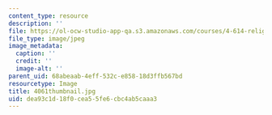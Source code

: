 ```yaml
---
content_type: resource
description: ''
file: https://ol-ocw-studio-app-qa.s3.amazonaws.com/courses/4-614-religious-architecture-and-islamic-cultures-fall-2002/dea93c1d18f0cea55fe6cbc4ab5caaa3_4061thumbnail.jpg
file_type: image/jpeg
image_metadata:
  caption: ''
  credit: ''
  image-alt: ''
parent_uid: 68abeaab-4eff-532c-e858-18d3ffb567bd
resourcetype: Image
title: 4061thumbnail.jpg
uid: dea93c1d-18f0-cea5-5fe6-cbc4ab5caaa3
---
```

